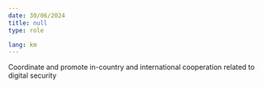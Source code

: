 ```yaml
---
date: 30/06/2024
title: null
type: role

lang: km
---
```


Coordinate and promote in-country and international cooperation related to digital security
